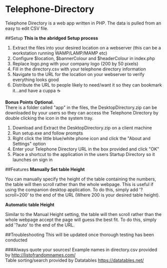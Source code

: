 # Telephone-Directory
Telephone Directory is a web app written in PHP. The data is pulled from an easy to edit CSV file.  

##Setup
**This is the abridged Setup process**  

1. Extract the files into your desired location on a webserver (this can be a workstation running WAMP/LAMP/MAMP etc)  
2. Configure $location, $bannerColour and $headerColour in index.php  
3. Replace logo.png with your company logo (200 by 50 pixels)  
4. Fill in the directory.csv with your telephone directory information  
5. Navigate to the URL for the location on your webserver to verify everything looks good  
6. Distribute the URL to people likely to need/want it so they can bookmark it...and have a cuppa :coffee:  

**Bonus Points** __Optional.__  
There is a folder called "app" in the files, the DesktopDirectory.zip can be downloaded by your users so they can access the Telephone Directory by double clicking the icon in the system tray.  

1. Download and Extract the DesktopDirectory.zip on a client machine  
2. Run setup.exe and follow prompts  
3. Right click the little blue/white phone icon and click the "About and Settings" option  
4. Enter your Telephone Directory URL in the box provided and click "OK"  
5. Place a shortcut to the application in the users Startup Directory so it launches on sign in  

##Features
**Manually Set table Height**  

You can manually specify the height of the table containing the numbers, the table will then scroll rather than the whole webpage. This is useful if using the companion desktop application.
 To do this, simply add '?scroll=200' to the end of the URL (Where 200 is your desired table height).  

**Automatic table Height**  

Similar to the Manual Height setting,  the table will then scroll rather than the whole webpage accept the page will guess the best fit. To do this, simply add '?auto' to the end of the URL.  

##Troubleshooting
This will be updated once thorough testing has been conducted  

###Always quote your sources!
Example names in directory.csv provided by http://listofrandomnames.com/  
Table sorting/search provided by Datatables https://datatables.net/

